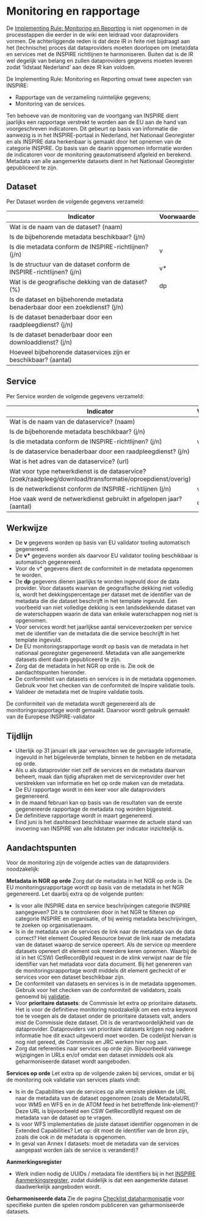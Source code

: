 # Monitoring en rapportage

De [Implementing Rule: Monitoring en Reporting](https://inspire.ec.europa.eu/monitoring-and-reporting/69) is niet opgenomen in de processtappen die eerder in de wiki een leidraad voor dataproviders vormen. De achterliggende reden is dat deze IR in feite niet bijdraagt aan het (technische) proces dat dataproviders moeten doorlopen om (meta)data en services met de INSPIRE richtlijnen te harmoniseren. Buiten dat is de IR wel degelijk van belang en zullen dataproviders gegevens moeten leveren zodat ‘lidstaat Nederland’ aan deze IR kan voldoen.

De Implementing Rule: Monitoring en Reporting omvat twee aspecten van INSPIRE:
- Rapportage van de verzameling ruimtelijke gegevens;
- Monitoring van de services.

Ten behoeve van de monitoring van de voortgang van INSPIRE dient jaarlijks een rapportage verstrekt te worden aan de EU aan de hand van voorgeschreven indicatoren. Dit gebeurt op basis van informatie die aanwezig is in het INSPIRE-portaal in Nederland, het Nationaal Georegister en als INSPIRE data herkenbaar is gemaakt door het opnemen van de categorie INSPIRE. Op basis van de daarin opgenomen informatie worden de indicatoren voor de monitoring geautomatiseerd afgeleid en berekend. Metadata van alle aangemerkte datasets dient in het Nationaal Georegister gepubliceerd te zijn.

## Dataset

Per Dataset worden de volgende gegevens verzameld:

| Indicator | Voorwaarde |
| --------- | ---------- |
| Wat is de naam van de dataset? (naam) | |
| Is de bijbehorende metadata beschikbaar? (j/n) | |
| Is die metadata conform de INSPIRE-richtlijnen? (j/n) | v |
| Is de structuur van de dataset conform de INSPIRE-richtlijnen? (j/n) | v* |
| Wat is de geografische dekking van de dataset? (%) | dp |
| Is de dataset en bijbehorende metadata benaderbaar door een zoekdienst? (j/n) | |
| Is de dataset benaderbaar door een raadpleegdienst? (j/n) | |
| Is de dataset benaderbaar door een downloaddienst? (j/n) | |
| Hoeveel bijbehorende dataservices zijn er beschikbaar? (aantal) | |

## Service

Per Service worden de volgende gegevens verzameld:

| Indicator | Voorwaarde |
| --------- | ---------- |
| Wat is de naam van de dataservice? (naam) | |
| Is de bijbehorende metadata beschikbaar? (j/n) | |
| Is die metadata conform de INSPIRE-richtlijnen? (j/n) | v |
| Is de dataservice benaderbaar door een raadpleegdienst? (j/n) | |
| Wat is het adres van de dataservice? (url) | |
| Wat voor type netwerkdienst is de dataservice? (zoek/raadpleeg/download/transformatie/oproepdienst/overig) | |
| Is de netwerkdienst conform de INSPIRE-richtlijnen (j/n) | v* |
| Hoe vaak werd de netwerkdienst gebruikt in afgelopen jaar? (aantal) | dp |

## Werkwijze

- De **v** gegevens worden op basis van EU validator tooling automatisch gegenereerd.
- De **v\*** gegevens worden als daarvoor EU validator tooling beschikbaar is automatisch gegenereerd.
- Voor de v* gegevens dient de conformiteit in de metadata opgenomen te worden.
- De **dp** gegevens dienen jaarlijks te worden ingevuld door de data provider. Voor datasets waarvan de geografische dekking niet volledig is, wordt het dekkingspercentage per dataset met de identifier van de metadata die die dataset beschrijft in het template ingevuld. Een voorbeeld van niet volledige dekking is een landsdekkende dataset van de waterschappen waarin de data van enkele waterschappen nog niet is opgenomen.
- Voor services wordt het jaarlijkse aantal serviceverzoeken per service met de identifier van de metadata die die service beschrijft in het template ingevuld.
- De EU monitoringsrapportage wordt op basis van de metadata in het nationaal georegister gegenereerd. Metadata van alle aangemerkte datasets dient daarin gepubliceerd te zijn.
- Zorg dat de metadata in het NGR op orde is. Zie ook de aandachtspunten hieronder.
- De conformiteit van datasets en services is in de metadata opgenomen. Gebruik voor het checken van de conformiteit de Inspire validatie tools.
- Valideer de metadata met de Inspire validatie tools.

De conformiteit van de metadata wordt gegenereerd als de monitoringsrapportage wordt gemaakt. Daarvoor wordt gebruik gemaakt van de Europese INSPIRE-validator

## Tijdlijn

- Uiterlijk op 31 januari elk jaar verwachten we de gevraagde informatie, ingevuld in het bijgeleverde template, binnen te hebben en de metadata op orde.
- Als u als dataprovider niet zelf de services en de metadata daarvan beheert, maak dan tijdig afspraken met de serviceprovider over het verstrekken van informatie en het op orde maken van de metadata.
- De EU rapportage wordt in één keer voor alle dataproviders gegenereerd.
- In de maand februari kan op basis van de resultaten van de eerste gegenereerde rapportage de metadata nog worden bijgesteld.
- De definitieve rapportage wordt in maart gegenereerd.
- Eind juni is het dashboard beschikbaar waarmee de actuele stand van invoering van INSPIRE van alle lidstaten per indicator inzichtelijk is.

## Aandachtspunten

Voor de monitoring zijn de volgende acties van de dataproviders noodzakelijk:

**Metadata in NGR op orde**
Zorg dat de metadata in het NGR op orde is. De EU monitoringsrapportage wordt op basis van de metadata in het NGR gegenereerd. Let daarbij extra op de volgende punten:
- Is voor alle INSPIRE data en service beschrijvingen categorie INSPIRE aangegeven? Dit is te controleren door in het NGR te filteren op categorie INSPIRE en organisatie, of bij weinig metadata beschrijvingen, te zoeken op organisatienaam.
- Is in de metadata van de services de link naar de metadata van de data correct? Het element Coupled Resource bevat de link naar de metadata van de dataset waarop de service opereert. Als de service op meerdere datasets opereert dit element ook meerdere keren opnemen. Waarbij de id in het (CSW) GetRecordById request in de xlink verwijst naar de file identifier van het metadata voor data document. Bij het genereren van de monitoringsrapportage wordt middels dit element gecheckt of er services voor een dataset beschikbaar zijn.
- De conformiteit van datasets en services is in de metadata opgenomen. Gebruik voor het checken van de conformiteit de validators, zoals genoemd bij [validatie](#validatie).
- Voor **prioritaire datasets**: de Commissie let extra op prioritaire datasets. Het is voor de definitieve monitoring noodzakelijk om een extra keyword toe te voegen als de dataset onder de prioritaire datasets valt, anders mist de Commissie deze dataset. Dit is de verantwoordelijkheid van de dataprovider. Dataproviders van prioritaire datasets krijgen nog nadere informatie hoe dit exact uitgevoerd moet worden. De codelijst hiervan is nog niet gereed, de Commissie en JRC werken hier nog aan.
- Zorg dat referenties naar services op orde zijn. Bijvoorbeeld vanwege wijzigingen in URLs en/of omdat een dataset inmiddels ook als geharmoniseerde dataset wordt aangeboden.

**Services op orde**
Let extra op de volgende zaken bij services, omdat er bij de monitoring ook validatie van services plaats vindt:
- Is in de Capabilities van de services op alle vereiste plekken de URL naar de metadata van de dataset opgenomen (zoals de MetadataURL voor WMS en WFS en in de ATOM feed in het betreffende link-element)? Deze URL is bijvoorbeeld een CSW GetRecordById request om de metadata van de dataset op te vragen.
- Is voor WFS implementaties de juiste dataset identifier opgenomen in de Extended Capabilities? Let op: dit moet de identifier van de bron zijn, zoals die ook in de metadata is opgenomen.
- In geval van Annex I datasets: moet de metadata van de services aangepast worden (als de service is veranderd)?

**Aanmerkingsregister**
- Werk indien nodig de UUIDs / metadata file identifiers bij in het [INSPIRE Aanmerkingsregister](https://inspireaanmerking.nl/), zodat duidelijk is dat een aangemerkte dataset daadwerkelijk aangeboden wordt.

**Geharmoniseerde data**
Zie de pagina [Checklist dataharmonisatie](#checklist-dataharmonisatie) voor specifieke punten die spelen rondom publiceren van geharmoniseerde datasets.